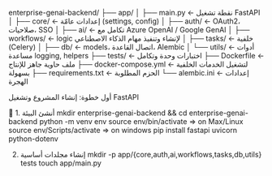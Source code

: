 enterprise-genai-backend/
├── app/
│   ├── main.py                  ← نقطة تشغيل FastAPI
│   ├── core/                    ← إعدادات عامّة (settings, config)
│   ├── auth/                    ← OAuth2، صلاحيات، SSO
│   ├── ai/                      ← تكامل مع Azure OpenAI / Google GenAI
│   ├── workflows/               ← logic لإنشاء وتنفيذ مهام الذكاء الاصطناعي
│   ├── tasks/                   ← خلفية (Celery)
│   ├── db/                      ← models، اتصال القاعدة، Alembic
│   └── utils/                   ← أدوات مساعدة logging, helpers
├── tests/                       ← اختبارات وحدة وتكامل
├── Dockerfile                   ← ملف حاوية جاهز للإنتاج
├── docker-compose.yml           ← لتشغيل الخدمات الخلفية بسهولة
├── requirements.txt             ← الحزم المطلوبة
└── alembic.ini                  ← إعدادات الهجرة


أول خطوة: إنشاء المشروع وتشغيل FastAPI

 🧱 1. أنشئ البيئة
 mkdir enterprise-genai-backend && cd enterprise-genai-backend
python -m venv env
source env/bin/activate => on Max/Linux
source env/Scripts/activate => on windows
pip install fastapi uvicorn python-dotenv


2. إنشاء مجلدات أساسية
mkdir -p app/{core,auth,ai,workflows,tasks,db,utils} tests
touch app/main.py